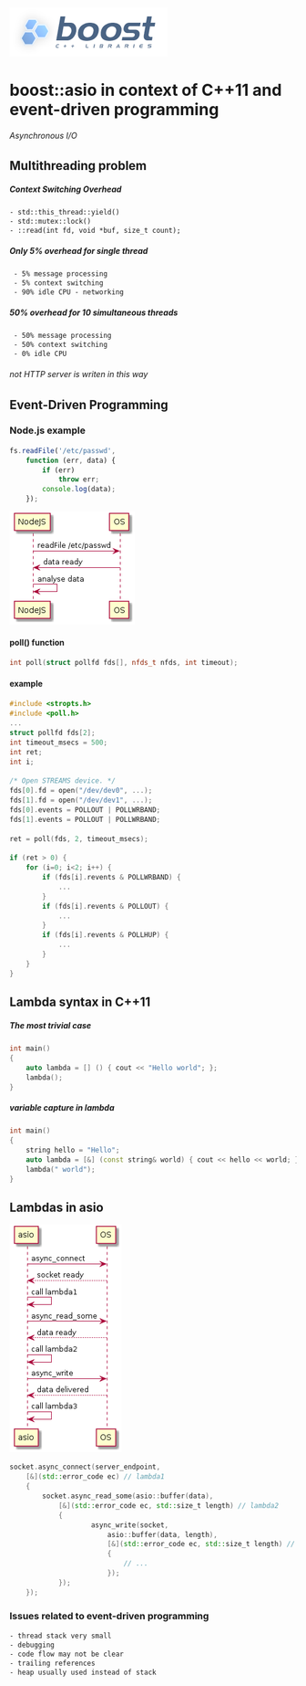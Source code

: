 
![boost](boost.png)


# boost::asio in context of C++11 and event-driven programming


###### Asynchronous I/O


## Multithreading problem


##### Context Switching Overhead

    - std::this_thread::yield()
    - std::mutex::lock()
    - ::read(int fd, void *buf, size_t count);

##### Only 5% overhead for single thread

     - 5% message processing
     - 5% context switching
     - 90% idle CPU - networking

##### 50% overhead for 10 simultaneous threads

     - 50% message processing
     - 50% context switching
     - 0% idle CPU

###### not HTTP server is writen in this way


## Event-Driven Programming


### Node.js example

```javascript
fs.readFile('/etc/passwd',
    function (err, data) {
        if (err)
            throw err;
        console.log(data);
    });
```

![Node.js](nodejs.png)

#### poll() function

```c++
int poll(struct pollfd fds[], nfds_t nfds, int timeout); 
```

#### example

```c++
#include <stropts.h>
#include <poll.h>
...
struct pollfd fds[2];
int timeout_msecs = 500;
int ret;
int i;

/* Open STREAMS device. */
fds[0].fd = open("/dev/dev0", ...);
fds[1].fd = open("/dev/dev1", ...);
fds[0].events = POLLOUT | POLLWRBAND;
fds[1].events = POLLOUT | POLLWRBAND;

ret = poll(fds, 2, timeout_msecs);

if (ret > 0) {
    for (i=0; i<2; i++) {
        if (fds[i].revents & POLLWRBAND) {
            ...
        }
        if (fds[i].revents & POLLOUT) {
            ...
        }
        if (fds[i].revents & POLLHUP) {
            ...
        }
    }
}
```

## Lambda syntax in C++11

##### The most trivial case

```c++
int main()
{
    auto lambda = [] () { cout << "Hello world"; };
    lambda();
}
```

##### variable capture in lambda

```c++
int main()
{
    string hello = "Hello";
    auto lambda = [&] (const string& world) { cout << hello << world; };
    lambda(" world");
}
```

## Lambdas in asio

![ASIO](asio.png)

```c++
socket.async_connect(server_endpoint,
    [&](std::error_code ec) // lambda1
    {
        socket.async_read_some(asio::buffer(data),
            [&](std::error_code ec, std::size_t length) // lambda2
            {
                    async_write(socket,
                        asio::buffer(data, length),
                        [&](std::error_code ec, std::size_t length) // lambda3
                        {
                            // ...
                        });
            });
    });
```

### Issues related to event-driven programming

    - thread stack very small
    - debugging
    - code flow may not be clear
    - trailing references
    - heap usually used instead of stack
